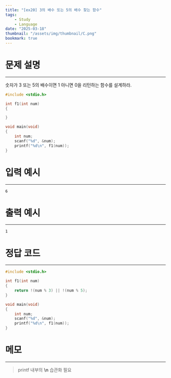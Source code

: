 ```yaml
---
title: "[ex20] 3의 배수 또는 5의 배수 찾는 함수"
tags:
    - Study
    - Language
date: "2025-03-18"
thumbnail: "/assets/img/thumbnail/C.png"
bookmark: true
---
```

# 문제 설명
---
숫자가 3 또는 5의 배수이면 1 아니면 0을 리턴하는 함수를 설계하라.

```c
#include <stdio.h>

int f1(int num)
{

}

void main(void)
{
	int num;
	scanf("%d", &num);
	printf("%d\n", f1(num));
}
```

# 입력 예시
---

```
6
```

# 출력 예시
---

```
1
```

# 정답 코드
---

```c
#include <stdio.h>

int f1(int num)
{
	return !(num % 3) || !(num % 5);
}

void main(void)
{
	int num;
	scanf("%d", &num);
	printf("%d\n", f1(num));
}
```

# 메모
---
> printf 내부의 **\n** 습관화 필요
